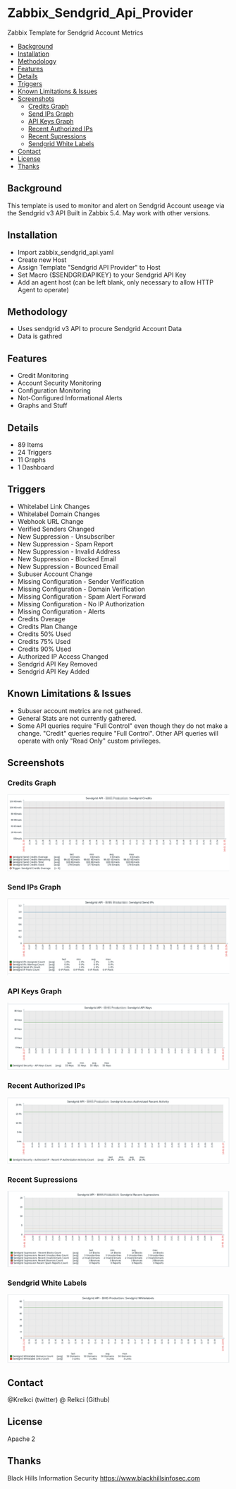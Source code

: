 # Zabbix_Sendgrid_Api_Provider
Zabbix Template for Sendgrid Account Metrics

<!-- Start Document Outline -->

* [Background](#background)
* [Installation](#installation)
* [Methodology](#methodology)
* [Features](#features)
* [Details](#details)
* [Triggers](#triggers)
* [Known Limitations &amp; Issues](#known-limitations--issues)
* [Screenshots](#screenshots)
	* [Credits Graph](#credits-graph)
	* [Send IPs Graph](#send-ips-graph)
	* [API Keys Graph](#api-keys-graph)
	* [Recent Authorized IPs](#recent-authorized-ips)
	* [Recent Supressions](#recent-supressions)
	* [Sendgrid White Labels](#sendgrid-white-labels)
* [Contact](#contact)
* [License](#license)
* [Thanks](#thanks)

<!-- End Document Outline -->

## Background 
This template is used to monitor and alert on Sendgrid Account useage via the Sendgrid v3 API
Built in Zabbix 5.4.  May work with other versions.

## Installation
- Import zabbix_sendgrid_api.yaml
- Create new Host
- Assign Template "Sendgrid API Provider" to Host
- Set Macro {$SENDGRIDAPIKEY} to your Sendgrid API Key
- Add an agent host (can be left blank, only necessary to allow HTTP Agent to operate)
## Methodology
- Uses sendgrid v3 API to procure Sendgrid Account Data
- Data is gathred 

## Features
- Credit Monitoring
- Account Security Monitoring
- Configuration Monitoring
- Not-Configured Informational Alerts
- Graphs and Stuff

## Details
- 89 Items
- 24 Triggers
- 11 Graphs
- 1 Dashboard


## Triggers
- Whitelabel Link Changes 
- Whitelabel Domain Changes
- Webhook URL Change
- Verified Senders Changed
- New Suppression - Unsubscriber
- New Suppression - Spam Report
- New Suppression - Invalid Address
- New Suppression - Blocked Email
- New Suppression - Bounced Email
- Subuser Account Change
- Missing Configuration - Sender Verification
- Missing Configuration - Domain Verification
- Missing Configuration - Spam Alert Forward
- Missing Configuration - No IP Authorization
- Missing Configuration - Alerts 
- Credits Overage
- Credits Plan Change
- Credits 50% Used
- Credits 75% Used
- Credits 90% Used
- Authorized IP Access Changed
- Sendgrid API Key Removed
- Sendgrid API Key Added


## Known Limitations & Issues
- Subuser account metrics are not gathered. 
- General Stats are not currently gathered.
- Some API queries require "Full Control" even though they do not make a change.  "Credit" queries require "Full Control".  Other API queries will operate with only "Read Only" custom privileges.  



## Screenshots



### Credits Graph
![](screenshots/graph1.png)

### Send IPs Graph
![](screenshots/graph2.png)

### API Keys Graph
![](screenshots/graph3.png)

### Recent Authorized IPs
![](screenshots/graph4.png)

### Recent Supressions
![](screenshots/graph5.png)

### Sendgrid White Labels
![](screenshots/graph6.png)


## Contact
@Krelkci (twitter)   @ Relkci (Github)

## License
Apache 2

## Thanks
Black Hills Information Security https://www.blackhillsinfosec.com
